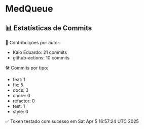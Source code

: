 # MedQueue
<!-- COMMIT_STATS_START -->
## 📊 Estatísticas de Commits

👤 Contribuições por autor:
- Kaio Eduardo: 21 commits
- github-actions: 10 commits

🛠️ Commits por tipo:
- feat: 1
- fix: 5
- docs: 3
- chore: 0
- refactor: 0
- test: 1
- style: 0
<!-- COMMIT_STATS_END -->
✅ Token testado com sucesso em Sat Apr  5 16:57:24 UTC 2025
